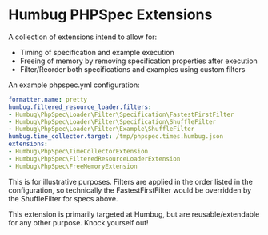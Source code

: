 Humbug PHPSpec Extensions
=========================

A collection of extensions intend to allow for:
* Timing of specification and example execution
* Freeing of memory by removing specification properties after execution
* Filter/Reorder both specifications and examples using custom filters

An example phpspec.yml configuration:

```yaml
formatter.name: pretty
humbug.filtered_resource_loader.filters:
- Humbug\PhpSpec\Loader\Filter\Specification\FastestFirstFilter
- Humbug\PhpSpec\Loader\Filter\Specification\ShuffleFilter
- Humbug\PhpSpec\Loader\Filter\Example\ShuffleFilter
humbug.time_collector.target: /tmp/phpspec.times.humbug.json
extensions:
- Humbug\PhpSpec\TimeCollectorExtension
- Humbug\PhpSpec\FilteredResourceLoaderExtension
- Humbug\PhpSpec\FreeMemoryExtension
```

This is for illustrative purposes. Filters are applied in the order listed
in the configuration, so technically the FastestFirstFilter would be overridden
by the ShuffleFilter for specs above.

This extension is primarily targeted at Humbug, but are reusable/extendable for
any other purpose. Knock yourself out!